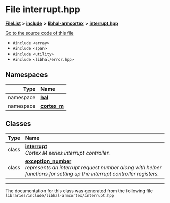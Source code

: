 

# File interrupt.hpp



[**FileList**](files.md) **>** [**include**](dir_cba0faac6e93618a6e2539705915bd70.md) **>** [**libhal-armcortex**](dir_b3459571a2adf19d50d3ad84e10dbc87.md) **>** [**interrupt.hpp**](interrupt_8hpp.md)

[Go to the source code of this file](interrupt_8hpp_source.md)



* `#include <array>`
* `#include <span>`
* `#include <utility>`
* `#include <libhal/error.hpp>`













## Namespaces

| Type | Name |
| ---: | :--- |
| namespace | [**hal**](namespacehal.md) <br> |
| namespace | [**cortex\_m**](namespacehal_1_1cortex__m.md) <br> |


## Classes

| Type | Name |
| ---: | :--- |
| class | [**interrupt**](classhal_1_1cortex__m_1_1interrupt.md) <br>_Cortex M series interrupt controller._  |
| class | [**exception\_number**](classhal_1_1cortex__m_1_1interrupt_1_1exception__number.md) <br>_represents an interrupt request number along with helper functions for setting up the interrupt controller registers._  |



















































------------------------------
The documentation for this class was generated from the following file `libraries/include/libhal-armcortex/interrupt.hpp`

